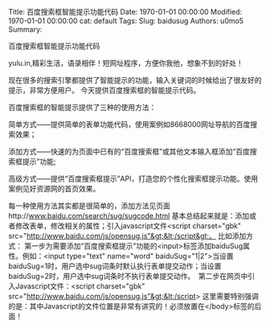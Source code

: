 Title: 百度搜索框智能提示功能代码
Date: 1970-01-01 00:00:00
Modified: 1970-01-01 00:00:00
cat: default
Tags: 
Slug: baidusug
Authors: u0mo5 
Summary: 

百度搜索框智能提示功能代码
 

yulu.in,精彩生活，语录相伴！短网址程序，方便你我他，想象不到的好处！


现在很多的搜索引擎都提供了智能提示的功能，输入关键词的时候给出了很友好的提示，非常方便用户。
今天提供百度搜索框的智能提示代码。

百度搜索框的智能提示提供了三种的使用方法：


简单方式——提供简单的表单功能代码，使用案例如8668000网址导航的百度搜索效果；

添加方式——快速的为页面中已有的“百度搜索框”或其他文本输入框添加“百度搜索框提示”功能;


高级方式——提供“百度搜索框提示”API，打造您的个性化搜索框提示功能。使用案例见好资源网的首页效果。

每一种使用方法其实都是很简单的，添加方法见页面http://www.baidu.com/search/sug/sugcode.html
基本总结起来就是：添加或者修改表单，修改相关的属性；引入javascript文件&lt;script charset="gbk" src="http://www.baidu.com/js/opensug.js"&gt;&lt;/script&gt;。
比如添加方式：
第一步为需要添加“百度搜索框提示”功能的&lt;input&gt;标签添加baiduSug属性。例如：&lt;input type="text" name="word" baiduSug="1|2"&gt;当设置baiduSug=1时，用户选中sug词条时默认执行表单提交动作；当设置baiduSug=2时，用户选中sug词条时不执行表单提交动作。 
第二步在网页中引入Javascript文件：&lt;script charset="gbk" src="http://www.baidu.com/js/opensug.js"&gt;&lt;/script&gt;
这里需要特别强调的是：其中Javascript的文件位置是非常有讲究的！必须放置在&lt;/body&gt;标签的后面！


